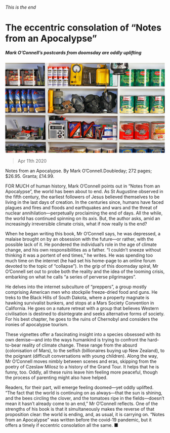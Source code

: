 ###### This is the end

# The eccentric consolation of “Notes from an Apocalypse” 

##### Mark O’Connell’s postcards from doomsday are oddly uplifting 

![image](images/20200411_BKP004_1.jpg) 

> Apr 11th 2020 

Notes from an Apocalypse. By Mark O’Connell.Doubleday; 272 pages; $26.95. Granta; £14.99.

FOR MUCH of human history, Mark O’Connell points out in “Notes from an Apocalypse”, the world has been about to end. As St Augustine observed in the fifth century, the earliest followers of Jesus believed themselves to be living in the last days of creation. In the centuries since, humans have faced plagues and fires and floods and earthquakes and wars and the threat of nuclear annihilation—perpetually proclaiming the end of days. All the while, the world has continued spinning on its axis. But, the author asks, amid an increasingly irreversible climate crisis, what if now really is the end?


When he began writing this book, Mr O’Connell says, he was depressed, a malaise brought on by an obsession with the future—or rather, with the possible lack of it. He pondered the individual’s role in the age of climate change, and his own responsibilities as a father. “I couldn’t sneeze without thinking it was a portent of end times,” he writes. He was spending too much time on the internet (he had set his home-page to an online forum devoted to the topic of “collapse”). In the grip of this doomsday spiral, Mr O’Connell set out to probe both the reality and the idea of the looming crisis, embarking on what he calls “a series of perverse pilgrimages”.

He delves into the internet subculture of “preppers”, a group mostly comprising American men who stockpile freeze-dried food and guns. He treks to the Black Hills of South Dakota, where a property magnate is hawking survivalist bunkers, and stops at a Mars Society Convention in California. He goes on a nature retreat with a group that believes Western civilisation is destined to disintegrate and seeks alternative forms of society. For his best chapter, he goes to the ruins of Chernobyl and considers the ironies of apocalypse tourism.

These vignettes offer a fascinating insight into a species obsessed with its own demise—and into the ways humankind is trying to confront the hard-to-bear reality of climate change. These range from the absurd (colonisation of Mars), to the selfish (billionaires buying up New Zealand), to the poignant (difficult conversations with young children). Along the way, Mr O’Connell moves nimbly between scenes and eras, skipping from the poetry of Czeslaw Milosz to a history of the Grand Tour. It helps that he is funny, too. Oddly, all these ruins leave him feeling more peaceful, though the process of parenting might also have helped.

Readers, for their part, will emerge feeling doomed—yet oddly uplifted. “The fact that the world is continuing on as always—that the sun is shining, and the bees circling the clover, and the tomatoes ripe in the fields—doesn’t mean it hasn’t already come to an end,” Mr O’Connell reflects. One of the strengths of his book is that it simultaneously makes the reverse of that proposition clear: the world is ending, and, as usual, it is carrying on. “Notes from an Apocalypse” was written before the covid-19 pandemic, but it offers a timely if eccentric consolation all the same. ■

